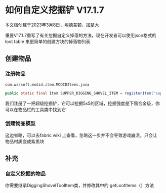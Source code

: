 # 如何自定义挖掘铲 V17.1.7

本文档创建于2023年3月8日，埃德蒙顿，加拿大

重要V17.1.7重写了有关挖掘自定义掉落的方法，现在开发者可以使用json格式的loot table 来更简单的创建方块的掉落物列表



## 创建物品

### 注册物品

```
com.wzssoft.modid.item.MODIDItems.java
```

```java
public static final Item SUPPER_DIGGING_SHOVEL_ITEM = registerItem("supper_digging_shovel", new DiggingShovelToolItem(5, ToolMaterials.NETHERITE, new FabricItemSettings().group(ItemGroup.TOOLS).rarity(Rarity.COMMON)));
```

我们注册了一把超级挖掘铲，它可以挖掘5x5的区域，挖掘强度是下届合金级，你可以在物品栏的工具类中找到它



### 创建物品模型

这边省略，可以去fabric wiki 上查看，忽略这一步并不会导致游戏崩溃，只会让物品材质变成紫黑块



## 补充

### 自定义挖掘的物品

你需要继承DiggingShovelToolItem类，并修改其中的 getLootItems（）方法

